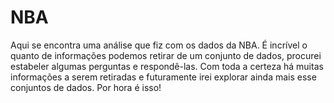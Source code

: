 # NBA

Aqui se encontra uma análise que fiz com os dados da NBA.
É incrível o quanto de informações podemos retirar de um conjunto de dados,
procurei estabeler algumas perguntas e respondê-las.
Com toda a certeza há muitas informações a serem retiradas e futuramente irei explorar ainda mais esse conjuntos de dados.
Por hora é isso!
